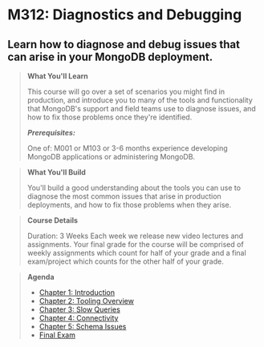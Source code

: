 # M312: Diagnostics and Debugging

## Learn how to diagnose and debug issues that can arise in your MongoDB deployment.

> __What You'll Learn__
>
>This course will go over a set of scenarios you might find in production, and introduce you to many of the tools and functionality that MongoDB's support and field teams use to diagnose issues, and how to fix those problems once they're identified.
>
>***Prerequisites:***
>
>One of: M001 or M103 or 3-6 months experience developing MongoDB applications or administering MongoDB.

> __What You'll Build__
>
>You'll build a good understanding about the tools you can use to diagnose the most common issues that arise in production deployments, and how to fix those problems when they arise.

> __Course Details__
>
>Duration: 3 Weeks Each week we release new video lectures and assignments. Your final grade for the course will be comprised of weekly assignments which count for half of your grade and a final exam/project which counts for the other half of your grade.

> __Agenda__
>
>- [Chapter 1: Introduction](./Chapter%201:%20Introduction/README.md)
>- [Chapter 2: Tooling Overview](./Chapter%202:%20Tooling%20Overview/README.md)
>- [Chapter 3: Slow Queries](./Chapter%203:%20Slow%20Queries/README.md)
>- [Chapter 4: Connectivity](./Chapter%204:%20Connectivity/README.md)
>- [Chapter 5: Schema Issues](./Chapter%205:%20Schema%20Issues/README.md)
>- [Final Exam](./Final%20Exam/README.md)
